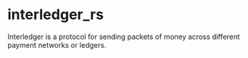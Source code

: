 # interledger_rs
Interledger is a protocol for sending packets of money across different payment networks or ledgers.
